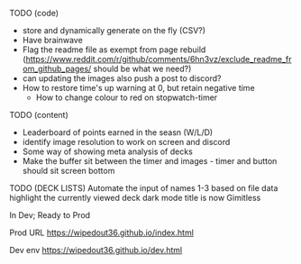 TODO (code)
- store and dynamically generate on the fly (CSV?)
- Have brainwave 
- Flag the readme file as exempt from page rebuild (https://www.reddit.com/r/github/comments/6hn3vz/exclude_readme_from_github_pages/ should be what we need?)
- can updating the images also push a post to discord?
- How to restore time's up warning at 0, but retain negative time
  - How to change colour to red on stopwatch-timer

TODO (content)
- Leaderboard of points earned in the seasn (W/L/D)
- identify image resolution to work on screen and discord
- Some way of showing meta analysis of decks
- Make the buffer sit between the timer and images - timer and button should sit screen bottom

TODO (DECK LISTS)
Automate the input of names 1-3 based on file data
highlight the currently viewed deck
dark mode
title is now Gimitless

In Dev; Ready to Prod


Prod URL
https://wipedout36.github.io/index.html

Dev env
https://wipedout36.github.io/dev.html